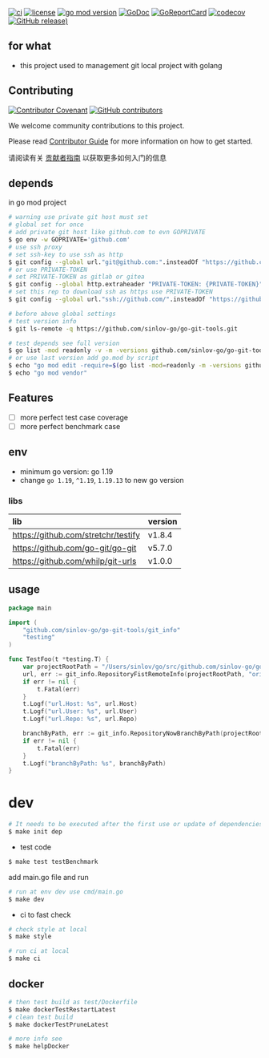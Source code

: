 [![ci](https://github.com/sinlov-go/go-git-tools/actions/workflows/ci.yml/badge.svg)](https://github.com/sinlov-go/go-git-tools/actions/workflows/ci.yml)
[![license](https://img.shields.io/github/license/sinlov-go/go-git-tools)](https://github.com/sinlov-go/go-git-tools)
[![go mod version](https://img.shields.io/github/go-mod/go-version/sinlov-go/go-git-tools?label=go.mod)](https://github.com/sinlov-go/go-git-tools)
[![GoDoc](https://godoc.org/github.com/sinlov-go/go-git-tools?status.png)](https://godoc.org/github.com/sinlov-go/go-git-tools/)
[![GoReportCard](https://goreportcard.com/badge/github.com/sinlov-go/go-git-tools)](https://goreportcard.com/report/github.com/sinlov-go/go-git-tools)
[![codecov](https://codecov.io/gh/sinlov-go/go-git-tools/branch/main/graph/badge.svg)](https://codecov.io/gh/sinlov-go/go-git-tools)
[![GitHub release)](https://img.shields.io/github/v/release/sinlov-go/go-git-tools)](https://github.com/sinlov-go/go-git-tools/releases)

## for what

- this project used to management git local project with golang

## Contributing

[![Contributor Covenant](https://img.shields.io/badge/contributor%20covenant-v1.4-ff69b4.svg)](.github/CONTRIBUTING_DOC/CODE_OF_CONDUCT.md)
[![GitHub contributors](https://img.shields.io/github/contributors/sinlov-go/go-git-tools)](https://github.com/sinlov-go/go-git-tools/graphs/contributors)

We welcome community contributions to this project.

Please read [Contributor Guide](.github/CONTRIBUTING_DOC/CONTRIBUTING.md) for more information on how to get started.

请阅读有关 [贡献者指南](.github/CONTRIBUTING_DOC/zh-CN/CONTRIBUTING.md) 以获取更多如何入门的信息

## depends

in go mod project

```bash
# warning use private git host must set
# global set for once
# add private git host like github.com to evn GOPRIVATE
$ go env -w GOPRIVATE='github.com'
# use ssh proxy
# set ssh-key to use ssh as http
$ git config --global url."git@github.com:".insteadOf "https://github.com/"
# or use PRIVATE-TOKEN
# set PRIVATE-TOKEN as gitlab or gitea
$ git config --global http.extraheader "PRIVATE-TOKEN: {PRIVATE-TOKEN}"
# set this rep to download ssh as https use PRIVATE-TOKEN
$ git config --global url."ssh://github.com/".insteadOf "https://github.com/"

# before above global settings
# test version info
$ git ls-remote -q https://github.com/sinlov-go/go-git-tools.git

# test depends see full version
$ go list -mod readonly -v -m -versions github.com/sinlov-go/go-git-tools
# or use last version add go.mod by script
$ echo "go mod edit -require=$(go list -mod=readonly -m -versions github.com/sinlov-go/go-git-tools | awk '{print $1 "@" $NF}')"
$ echo "go mod vendor"
```

## Features

- [ ] more perfect test case coverage
- [ ] more perfect benchmark case

## env

- minimum go version: go 1.19
- change `go 1.19`, `^1.19`, `1.19.13` to new go version

### libs

| lib                                 | version |
|:------------------------------------|:--------|
| https://github.com/stretchr/testify | v1.8.4  |
| https://github.com/go-git/go-git    | v5.7.0  |
| https://github.com/whilp/git-urls   | v1.0.0  |

## usage

```go
package main

import (
	"github.com/sinlov-go/go-git-tools/git_info"
	"testing"
)

func TestFoo(t *testing.T) {
	var projectRootPath = "/Users/sinlov/go/src/github.com/sinlov-go/go-git-tools"
	url, err := git_info.RepositoryFistRemoteInfo(projectRootPath, "origin")
	if err != nil {
		t.Fatal(err)
	}
	t.Logf("url.Host: %s", url.Host)
	t.Logf("url.User: %s", url.User)
	t.Logf("url.Repo: %s", url.Repo)

	branchByPath, err := git_info.RepositoryNowBranchByPath(projectRootPath)
	if err != nil {
		t.Fatal(err)
	}
	t.Logf("branchByPath: %s", branchByPath)
}

```

# dev

```bash
# It needs to be executed after the first use or update of dependencies.
$ make init dep
```

- test code

```bash
$ make test testBenchmark
```

add main.go file and run

```bash
# run at env dev use cmd/main.go
$ make dev
```

- ci to fast check

```bash
# check style at local
$ make style

# run ci at local
$ make ci
```

## docker

```bash
# then test build as test/Dockerfile
$ make dockerTestRestartLatest
# clean test build
$ make dockerTestPruneLatest

# more info see
$ make helpDocker
```
